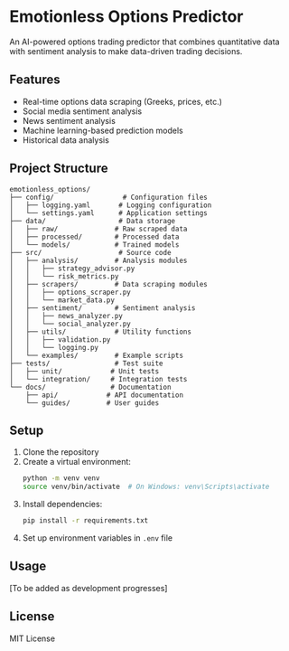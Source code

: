 # Emotionless Options Predictor

An AI-powered options trading predictor that combines quantitative data with sentiment analysis to make data-driven trading decisions.

## Features

- Real-time options data scraping (Greeks, prices, etc.)
- Social media sentiment analysis
- News sentiment analysis
- Machine learning-based prediction models
- Historical data analysis

## Project Structure

```
emotionless_options/
├── config/                 # Configuration files
│   ├── logging.yaml       # Logging configuration
│   └── settings.yaml      # Application settings
├── data/                  # Data storage
│   ├── raw/              # Raw scraped data
│   ├── processed/        # Processed data
│   └── models/           # Trained models
├── src/                   # Source code
│   ├── analysis/         # Analysis modules
│   │   ├── strategy_advisor.py
│   │   └── risk_metrics.py
│   ├── scrapers/         # Data scraping modules
│   │   ├── options_scraper.py
│   │   └── market_data.py
│   ├── sentiment/        # Sentiment analysis
│   │   ├── news_analyzer.py
│   │   └── social_analyzer.py
│   ├── utils/            # Utility functions
│   │   ├── validation.py
│   │   └── logging.py
│   └── examples/         # Example scripts
├── tests/                # Test suite
│   ├── unit/            # Unit tests
│   └── integration/     # Integration tests
└── docs/                # Documentation
    ├── api/            # API documentation
    └── guides/         # User guides
```

## Setup

1. Clone the repository
2. Create a virtual environment:
   ```bash
   python -m venv venv
   source venv/bin/activate  # On Windows: venv\Scripts\activate
   ```
3. Install dependencies:
   ```bash
   pip install -r requirements.txt
   ```
4. Set up environment variables in `.env` file

## Usage

[To be added as development progresses]

## License

MIT License
